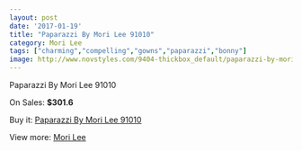 ```yaml
---
layout: post
date: '2017-01-19'
title: "Paparazzi By Mori Lee 91010"
category: Mori Lee
tags: ["charming","compelling","gowns","paparazzi","bonny"]
image: http://www.novstyles.com/9404-thickbox_default/paparazzi-by-mori-lee-91010.jpg
---
```

Paparazzi By Mori Lee 91010

On Sales: **$301.6**
<a href="https://www.novstyles.com/en/mori-lee/6643-paparazzi-by-mori-lee-91010.html"><amp-img layout="responsive" width="600" height="600" src="//www.novstyles.com/9404-thickbox_default/paparazzi-by-mori-lee-91010.jpg" alt="Paparazzi By Mori Lee 91010 0" /></a>

Buy it: [Paparazzi By Mori Lee 91010](https://www.novstyles.com/en/mori-lee/6643-paparazzi-by-mori-lee-91010.html "Paparazzi By Mori Lee 91010")

View more: [Mori Lee](https://www.novstyles.com/en/47-mori-lee "Mori Lee")
